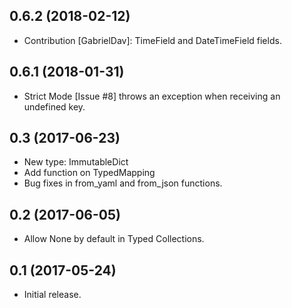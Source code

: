 0.6.2 (2018-02-12)
----------------
- Contribution [GabrielDav]: TimeField and DateTimeField fields.


0.6.1 (2018-01-31)
----------------
- Strict Mode [Issue #8] throws an exception when receiving an undefined key.


0.3 (2017-06-23)
----------------
- New type: ImmutableDict
- Add function on TypedMapping
- Bug fixes in from_yaml and from_json functions.


0.2 (2017-06-05)
----------------
- Allow None by default in Typed Collections.


0.1 (2017-05-24)
----------------
- Initial release.
